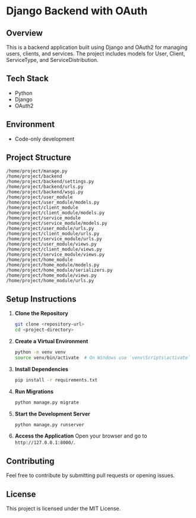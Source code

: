 # Django Backend with OAuth

## Overview
This is a backend application built using Django and OAuth2 for managing users, clients, and services. The project includes models for User, Client, ServiceType, and ServiceDistribution.

## Tech Stack
- Python
- Django
- OAuth2

## Environment
- Code-only development

## Project Structure
```
/home/project/manage.py
/home/project/backend
/home/project/backend/settings.py
/home/project/backend/urls.py
/home/project/backend/wsgi.py
/home/project/user_module
/home/project/user_module/models.py
/home/project/client_module
/home/project/client_module/models.py
/home/project/service_module
/home/project/service_module/models.py
/home/project/user_module/urls.py
/home/project/client_module/urls.py
/home/project/service_module/urls.py
/home/project/user_module/views.py
/home/project/client_module/views.py
/home/project/service_module/views.py
/home/project/home_module
/home/project/home_module/models.py
/home/project/home_module/serializers.py
/home/project/home_module/views.py
/home/project/home_module/urls.py
```

## Setup Instructions

1. **Clone the Repository**
   ```bash
   git clone <repository-url>
   cd <project-directory>
   ```

2. **Create a Virtual Environment**
   ```bash
   python -m venv venv
   source venv/bin/activate  # On Windows use `venv\Scripts\activate`
   ```

3. **Install Dependencies**
   ```bash
   pip install -r requirements.txt
   ```

4. **Run Migrations**
   ```bash
   python manage.py migrate
   ```

5. **Start the Development Server**
   ```bash
   python manage.py runserver
   ```

6. **Access the Application**
   Open your browser and go to `http://127.0.0.1:8000/`.

## Contributing
Feel free to contribute by submitting pull requests or opening issues.

## License
This project is licensed under the MIT License.
```
